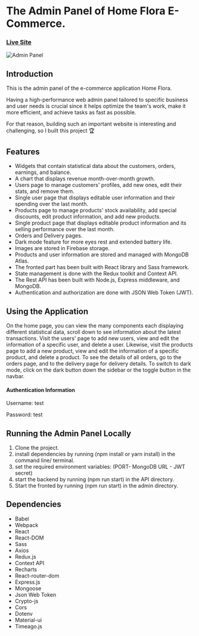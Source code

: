 # The Admin Panel of Home Flora E-Commerce.

### [Live Site](https://home-flora-admin-panel.herokuapp.com/)

![Admin Panel](https://i.postimg.cc/RF7NhrwM/admin-panel-home-2.png)

## Introduction
This is the admin panel of the e-commerce application Home Flora.

Having a high-performance web admin panel tailored to specific business and user needs is crucial since it helps optimize the team's work, make it more efficient, and achieve tasks as fast as possible.

For that reason, building such an important website is interesting and challenging, so I built this project :trophy:

## Features
- Widgets that contain statistical data about the customers, orders, earnings, and balance.
- A chart that displays revenue month-over-month growth.
- Users page to manage customers' profiles, add new ones, edit their stats, and remove them.
- Single user page that displays editable user information and their spending over the last month.
- Products page to manage products' stock availability, add special discounts, edit product information, and add new products. 
- Single product page that displays editable product information and its selling performance over the last month.
- Orders and Delivery pages.
- Dark mode feature for more eyes rest and extended battery life.
- Images are stored in Firebase storage.
- Products and user information are stored and managed with MongoDB Atlas.
- The fronted part has been built with React library and Sass framework.
- State management is done with the Redux toolkit and Context API.
- The Rest API has been built with Node.js, Express middleware, and MongoDB. 
- Authentication and authorization are done with JSON Web Token (JWT).

## Using the Application
On the home page, you can view the many components each displaying different statistical data, scroll down to see information about the latest transactions.
Visit the users' page to add new users, view and edit the information of a specific user, and delete a user. Likewise, visit the products page to add a new product, view and edit the information of a specific product, and delete a product. To see the details of all orders, go to the orders page, and to the delivery page for delivery details. To switch to dark mode, click on the dark button down the sidebar or the toggle button in the navbar.

#### Authentication Information
Username: test

Password: test

## Running the Admin Panel Locally
1. Clone the project.
2. install dependencies by running (npm install or yarn install) in the command line/ terminal.
3. set the required environment variables: (PORT- MongoDB URL - JWT secret) 
4. start the backend by running (npm run start) in the API directory.
5. Start the fronted by running (npm run start) in the admin directory.

## Dependencies
- Babel
- Webpack
- React
- React-DOM
- Sass
- Axios
- Redux.js
- Context API
- Recharts
- React-router-dom
- Express.js
- Mongoose
- Json Web Token
- Crypto-js
- Cors
- Dotenv
- Material-ui
- Timeago.js

